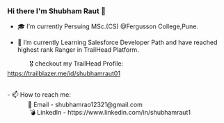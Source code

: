 
### Hi there I'm Shubham Raut 👋


- 🎓 I’m currently Persuing MSc.(CS) @Fergusson College,Pune.<br>



- 🚀 I’m currently Learning Salesforce Developer Path and have reached highest rank Ranger in TrailHead Platform.



&nbsp;&nbsp;&nbsp;&nbsp;&nbsp;&nbsp;&nbsp;&nbsp;&nbsp;&nbsp;&nbsp;&nbsp;   🎖️ checkout my TrailHead Profile: https://trailblazer.me/id/shubhamraut01
<br>


<br>
- 📫 How to reach me: <br>
&nbsp;&nbsp;&nbsp;&nbsp;&nbsp;&nbsp;&nbsp;&nbsp;&nbsp;&nbsp;&nbsp;&nbsp;📧 Email - shubhamrao12321@gmail.com <br>
            &nbsp;&nbsp;&nbsp;&nbsp;&nbsp;&nbsp;&nbsp;&nbsp;&nbsp;&nbsp;&nbsp;&nbsp;          💣 LinkedIn - https://www.linkedin.com/in/shubhamraut1
